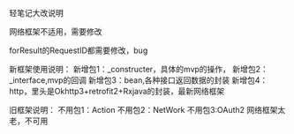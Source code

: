轻笔记大改说明

网络框架不适用，需要修改

forResult的RequestID都需要修改，bug

新框架使用说明：
新增包1：_constructer，具体的mvp的操作，
新增包2：_interface,mvp的回调
新增包3：bean,各种接口返回数据的封装
新增包4：http，里头是Okhttp3+retrofit2+Rxjava的封装，最新网络框架

旧框架说明：
不用包1：Action
不用包2：NetWork
不用包3:OAuth2 网络框架太老，不可用



